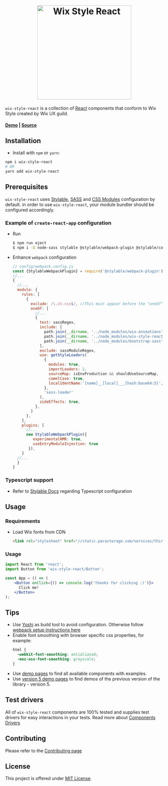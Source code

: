 <h1 style="text-align: center;">
    <a href="https://wix.github.com/wix-style-react">
        <img src="https://raw.githubusercontent.com/wix/wix-style-react/master/.storybook/logo.svg?sanitize=true" alt="Wix Style React" width="300">
    </a>
</h1>

`wix-style-react` is a collection of [React](https://facebook.github.io/react/) components that conform to Wix Style created by Wix UX guild.

#### [Demo](https://wix-wix-style-react.surge.sh/) | [Source](https://github.com/wix/wix-style-react)

## Installation
* Install with `npm` or `yarn`:
```sh
npm i wix-style-react
# OR
yarn add wix-style-react
```

## Prerequisites
`wix-style-react` uses [Stylable](https://stylable.io/), [SASS](https://sass-lang.com/) and [CSS Modules](https://github.com/css-modules/css-modules) configuration by default. 
in order to use `wix-style-react`, your module bundler should be configured accordingly.  

### Example of `create-react-app` configuration
- Run 
    ```bash
    $ npm run eject
    $ npm i -D node-sass stylable @stylable/webpack-plugin @stylable/core
    ```
-  Enhance `webpack` configuration

    ```js
    // config/webpack.config.js    
    const {StylableWebpackPlugin} = require('@stylable/webpack-plugin');
    //...
    {
      //...
      module: {
        rules: [
          {
            exclude: /\.st.css$/, //This must appear before the "oneOf" property
            oneOf: [
              //...
              {
                test: sassRegex,
                include: [
                  path.join(__dirname, '../node_modules/wix-animations'),
                  path.join(__dirname, '../node_modules/wix-style-react'),
                  path.join(__dirname, '../node_modules/bootstrap-sass')
                ],
                exclude: sassModuleRegex,
                use: getStyleLoaders(
                  {
                    modules: true,
                    importLoaders: 2,
                    sourceMap: isEnvProduction && shouldUseSourceMap,
                    camelCase: true,
                    localIdentName:'[name]__[local]___[hash:base64:5]',
                  },
                  'sass-loader'
                ),
                sideEffects: true,
              },
            ]
          },
        ],
        plugins: [
          //...
          new StylableWebpackPlugin({
             experimentalHMR: true,
             useEntryModuleInjection: true
           }),
        ]
      //...
      }
    }
    ```
### Typescript support
- Refer to [Stylable Docs](https://stylable.io/docs/getting-started/install-configure#types) regarding Typescript configuration
        
## Usage

### Requirements

* Load Wix fonts from CDN
    ```html
    <link rel="stylesheet" href="//static.parastorage.com/services/third-party/fonts/Helvetica/fontFace.css">
    ```
### Usage   


```jsx
import React from 'react';
import Button from 'wix-style-react/Button';

const App = () => (
    <Button onClick={() => console.log('thanks for clicking :)')}>
      Click me!
    </Button>
);
```

## Tips

* Use [Yoshi](https://github.com/wix/yoshi) as build tool to avoid configuration. Otherwise follow [webpack setup instructions here](https://github.com/wix/wix-style-react/blob/master/docs/usage-without-yoshi.md)
* Enable font smoothing with browser specific css properties, for example:
    ```css
    html {
      -webkit-font-smoothing: antialiased;
      -moz-osx-font-smoothing: grayscale;
    }
    ```
* Use [demo pages](https://wix-wix-style-react.surge.sh/) to find all available components with examples.
* Use [version 5 demo pages](https://wix-wix-style-react-v5.surge.sh/) to find demos of the previous version of the library - version 5.

## Test drivers
All of `wix-style-react` components are 100% tested and supplies test drivers for easy interactions in your tests. Read more about [Components Drivers](./docs/usage/COMPONENTS_DRIVERS.md)

## Contributing

Please refer to the [Contributing page](./CONTRIBUTING.md)

## License

This project is offered under [MIT License](https://github.com/wix/wix-style-react/blob/master/LICENSE).
